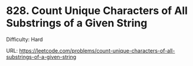 # 828. Count Unique Characters of All Substrings of a Given String

Difficulty: Hard

URL: https://leetcode.com/problems/count-unique-characters-of-all-substrings-of-a-given-string

